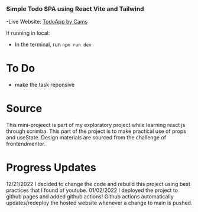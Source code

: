 ### Simple Todo SPA using React Vite and Tailwind

-Live Website: [TodoApp by Cams](https://camsmy.github.io/todoApp/)

If running in local:
- In the terminal, run `npm run dev`

# To Do
- make the task reponsive


# Source
This mini-projeect is part of my exploratory project while learning react js through scrimba. This part of the project is to make practical use of props and useState.
Design materials are sourced from the challenge of frontendmentor.

# Progress Updates
12/21/2022
I decided to change the code and rebuild this project using best practices that I found of youtube.
01/02/2022
I deployed the project to github pages and added github actions! Github actions automatically updates/redeploy the hosted
website whenever a change to main is pushed.


